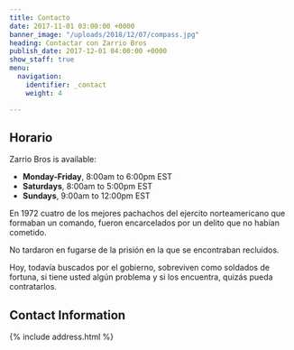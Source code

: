 ```yaml
---
title: Contacto
date: 2017-11-01 03:00:00 +0000
banner_image: "/uploads/2018/12/07/compass.jpg"
heading: Contactar con Zarrio Bros
publish_date: 2017-12-01 04:00:00 +0000
show_staff: true
menu:
  navigation:
    identifier: _contact
    weight: 4

---
```

## Horario

Zarrio Bros is available:

- **Monday-Friday**, 8:00am to 6:00pm EST
- **Saturdays**, 8:00am to 5:00pm EST
- **Sundays**, 9:00am to 12:00pm EST

En 1972 cuatro de los mejores pachachos del ejercito norteamericano que formaban un comando, fueron encarcelados por un delito que no habían cometido.

No tardaron en fugarse de la prisión en la que se encontraban recluidos.

Hoy, todavía buscados por el gobierno, sobreviven como soldados de fortuna, si tiene usted algún problema y si los encuentra, quizás pueda contratarlos.

## Contact Information

{% include address.html %}